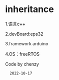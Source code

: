 # inheritance
1.语言c++

2.devBoard:eps32

3.framework arduino

4.OS：freeRTOS


Code by chenzy

      2022-10-17
